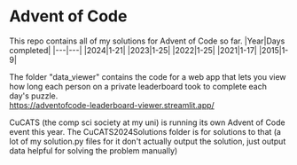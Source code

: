 # Advent of Code
This repo contains all of my solutions for Advent of Code so far.
|Year|Days completed|
|---|---|
|2024|1-21|
|2023|1-25|
|2022|1-25|
|2021|1-17|
|2015|1-9|

The folder "data_viewer" contains the code for a web app that lets you view how long each person on a private leaderboard took to complete each day's puzzle.\
https://adventofcode-leaderboard-viewer.streamlit.app/

CuCATS (the comp sci society at my uni) is running its own Advent of Code event this year. The CuCATS2024Solutions folder is for solutions to that (a lot of my solution.py files for it don't actually output the solution, just output data helpful for solving the problem manually)